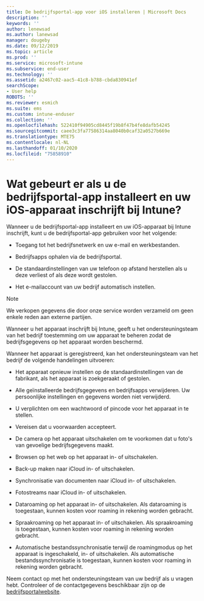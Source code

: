 ```yaml
---
title: De bedrijfsportal-app voor iOS installeren | Microsoft Docs
description: ''
keywords: ''
author: lenewsad
ms.author: lanewsad
manager: dougeby
ms.date: 09/12/2019
ms.topic: article
ms.prod: ''
ms.service: microsoft-intune
ms.subservice: end-user
ms.technology: ''
ms.assetid: a2467c02-aac5-41c8-b788-cbda830941ef
searchScope:
- User help
ROBOTS: ''
ms.reviewer: esmich
ms.suite: ems
ms.custom: intune-enduser
ms.collection: ''
ms.openlocfilehash: 522410f94905cd8445f19b8f47b4fe8dafb54245
ms.sourcegitcommit: caee3c3fa77586314aa8040b0caf32a0527b669e
ms.translationtype: MTE75
ms.contentlocale: nl-NL
ms.lasthandoff: 01/10/2020
ms.locfileid: "75858910"
---
```

# <a name="what-happens-if-you-install-the-company-portal-app-and-enroll-your-ios-device-in-intune"></a>Wat gebeurt er als u de bedrijfsportal-app installeert en uw iOS-apparaat inschrijft bij Intune?

Wanneer u de bedrijfsportal-app installeert en uw iOS-apparaat bij Intune inschrijft, kunt u de bedrijfsportal-app gebruiken voor het volgende:

- Toegang tot het bedrijfsnetwerk en uw e-mail en werkbestanden.

- Bedrijfsapps ophalen via de bedrijfsportal.

- De standaardinstellingen van uw telefoon op afstand herstellen als u deze verliest of als deze wordt gestolen.

- Het e-mailaccount van uw bedrijf automatisch instellen.

> [!NOTE]
> We verkopen gegevens die door onze service worden verzameld om geen enkele reden aan externe partijen.  

Wanneer u het apparaat inschrijft bij Intune, geeft u het ondersteuningsteam van het bedrijf toestemming om uw apparaat te beheren zodat de bedrijfsgegevens op het apparaat worden beschermd.  

Wanneer het apparaat is geregistreerd, kan het ondersteuningsteam van het bedrijf de volgende handelingen uitvoeren:

- Het apparaat opnieuw instellen op de standaardinstellingen van de fabrikant, als het apparaat is zoekgeraakt of gestolen.

- Alle geïnstalleerde bedrijfsgegevens en bedrijfsapps verwijderen. Uw persoonlijke instellingen en gegevens worden niet verwijderd.

- U verplichten om een wachtwoord of pincode voor het apparaat in te stellen.

- Vereisen dat u voorwaarden accepteert.

- De camera op het apparaat uitschakelen om te voorkomen dat u foto's van gevoelige bedrijfsgegevens maakt.

- Browsen op het web op het apparaat in- of uitschakelen.

- Back-up maken naar iCloud in- of uitschakelen.

- Synchronisatie van documenten naar iCloud in- of uitschakelen.

- Fotostreams naar iCloud in- of uitschakelen.

- Dataroaming op het apparaat in- of uitschakelen. Als dataroaming is toegestaan, kunnen kosten voor roaming in rekening worden gebracht.

- Spraakroaming op het apparaat in- of uitschakelen. Als spraakroaming is toegestaan, kunnen kosten voor roaming in rekening worden gebracht.

- Automatische bestandssynchronisatie terwijl de roamingmodus op het apparaat is ingeschakeld, in- of uitschakelen. Als automatische bestandssynchronisatie is toegestaan, kunnen kosten voor roaming in rekening worden gebracht.



Neem contact op met het ondersteuningsteam van uw bedrijf als u vragen hebt. Controleer of de contactgegevens beschikbaar zijn op de [bedrijfsportalwebsite](https://go.microsoft.com/fwlink/?linkid=2010980).
